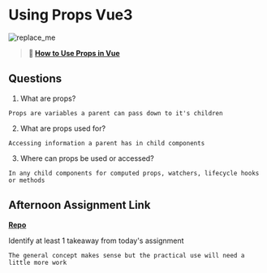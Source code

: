 # Using Props Vue3

![replace_me](https://codeworks.blob.core.windows.net/public/assets/img/illustrations/placeholder.svg)

> **📖 [How to Use Props in Vue](https://codeworksacademy.com/fs-student-guide/resources/wk6/02-Props)**

## Questions

1. What are props?
```
Props are variables a parent can pass down to it's children
```
2. What are props used for?
```
Accessing information a parent has in child components
```
3. Where can props be used or accessed?
```
In any child components for computed props, watchers, lifecycle hooks or methods
```
## Afternoon Assignment Link

**[Repo](https://github.com/coombsab/bcw-gifted-2)**

Identify at least 1 takeaway from today's assignment
```
The general concept makes sense but the practical use will need a little more work
```